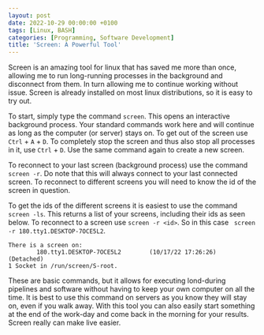 ```yaml
---
layout: post
date: 2022-10-29 00:00:00 +0100
tags: [Linux, BASH]
categories: [Programming, Software Development]
title: 'Screen: A Powerful Tool'
---
```


Screen is an amazing tool for linux that has saved me more than once, allowing me to run long-running processes in the background and disconnect from them. In turn allowing me to continue working without issue. Screen is already installed on most linux distributions, so it is easy to try out.

To start, simply type the command `screen`. This opens an interactive background process. Your standard commands work here and will continue as long as the computer (or server) stays on. To get out of the screen use `Ctrl` + `A` + `D`. To completely stop the screen and thus also stop all processes in it, use `Ctrl` + `D`. Use the same command again to create a new screen. 

To reconnect to your last screen (background process) use the command `screen -r`. Do note that this will always connect to your last connected screen. To reconnect to different screens you will need to know the id of the screen in question.

To get the ids of the different screens it is easiest to use the command `screen -ls`. This returns a list of your screens, including their ids as seen below. To reconnect to a screen use `screen -r <id>`. So in this case ` screen -r 180.tty1.DESKTOP-7OCE5L2`.
```
There is a screen on:
        180.tty1.DESKTOP-7OCE5L2        (10/17/22 17:26:26)     (Detached)
1 Socket in /run/screen/S-root.
```

These are basic commands, but it allows for executing lond-during pipelines and software without having to keep your own computer on all the time. It is best to use this command on servers as you know they will stay on, even if you walk away. With this tool you can also easily start something at the end of the work-day and come back in the morning for your results. Screen really can make live easier.
